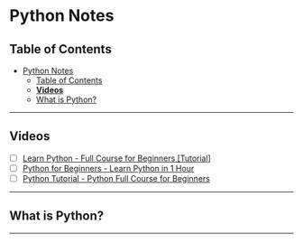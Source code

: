 # Python Notes

## Table of Contents

- [Python Notes](#python-notes)
  - [Table of Contents](#table-of-contents)
  - [**Videos**](#videos)
  - [What is Python?](#what-is-python)

---

## **Videos**

- [ ] [Learn Python - Full Course for Beginners [Tutorial]](<https://www.youtube.com/watch?v=rfscVS0vtbw>)
- [ ] [Python for Beginners - Learn Python in 1 Hour](<https://www.youtube.com/watch?v=kqtD5dpn9C8>)
- [ ] [Python Tutorial - Python Full Course for Beginners](<https://www.youtube.com/watch?v=_uQrJ0TkZlc>)

---

## What is Python?

---
